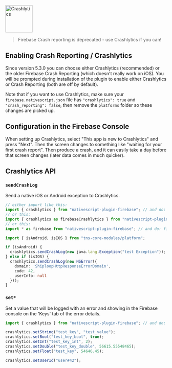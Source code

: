 <img src="https://raw.githubusercontent.com/EddyVerbruggen/nativescript-plugin-firebase/master/docs/images/features/crashlytics.png" height="85px" alt="Crashlytics"/>

> Firebase Crash reporting is deprecated - use Crashlytics if you can!

## Enabling Crash Reporting / Crashlytics
Since version 5.3.0 you can choose either Crashlytics (recommended) or the older Firebase Crash Reporting (which doesn't really work on iOS).
You will be prompted during installation of the plugin to enable either Crashlytics or Crash Reporting (both are off by default).

Note that if you want to use Crashlytics, make sure your `firebase.nativescript.json` file has `"crashlytics": true` and `"crash_reporting": false`,
then remove the `platforms` folder so these changes are picked up.

## Configuration in the Firebase Console
When setting up Crashlytics, select "This app is new to Crashlytics" and press "Next".
Then the screen changes to something like "waiting for your first crash report".
Then produce a crash, and it can easily take a day before that screen changes (later data comes in much quicker).

## Crashlytics API

### `sendCrashLog`
Send a native iOS or Android exception to Crashlytics.

```typescript
// either import like this:
import { crashlytics } from "nativescript-plugin-firebase"; // and do: crashlytics.sendCrashLog
// or this:
import { crashlytics as firebaseCrashlytics } from "nativescript-plugin-firebase"; // and do: firebaseCrashlytics.sendCrashLog
// or this:
import * as firebase from "nativescript-plugin-firebase"; // and do: firebase.crashlytics.sendCrashLog

import { isAndroid, isIOS } from "tns-core-modules/platform";

if (isAndroid) {
  crashlytics.sendCrashLog(new java.lang.Exception("test Exception"));
} else if (isIOS) {
  crashlytics.sendCrashLog(new NSError({
    domain: 'ShiploopHttpResponseErrorDomain',
    code: 42,
    userInfo: null
  }));
}
```

### `set*`
Set a value that will be logged with an error and showing in the Firebase console on the 'Keys' tab of the error details.

```typescript
import { crashlytics } from "nativescript-plugin-firebase"; // and do: crashlytics.sendCrashLog

crashlytics.setString("test_key", "test_value");
crashlytics.setBool("test_key_bool", true);
crashlytics.setInt("test_key_int", 2);
crashlytics.setDouble("test_key_double", 56615.55548465);
crashlytics.setFloat("test_key", 54646.45);

crashlytics.setUserId("user#42");
```
